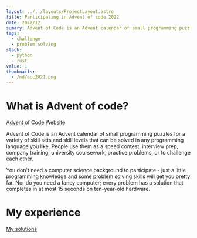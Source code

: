 ```yaml
---
layout: ../../layouts/ProjectLayout.astro
title: Participating in Advent of code 2022
date: 2022/12
sumary: Advent of Code is an Advent calendar of small programming puzzles for a variety of skill sets and skill levels that can be solved in any programming language you like.
tags: 
  - challenge
  - problem solving
stack:
  - python
  - rust
value: 1
thumbnails: 
  - /md/aoc2021.png
---
```


# What is Advent of code?

[Advent of Code Website](https://adventofcode.com)

Advent of Code is an Advent calendar of small programming puzzles for a variety of skill sets and skill levels that can be solved in any programming language you like. People use them as a speed contest, interview prep, company training, university coursework, practice problems, or to challenge each other.

You don't need a computer science background to participate - just a little programming knowledge and some problem solving skills will get you pretty far. Nor do you need a fancy computer; every problem has a solution that completes in at most 15 seconds on ten-year-old hardware.

# My experience

[My solutions](https://github.com/CodyAdam/aoc-2022)
